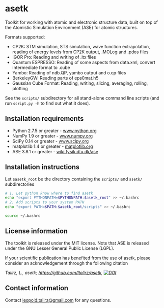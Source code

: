asetk
=====

Toolkit for working with atomic and electronic structure data,
built on top of the Atomistic Simulation Environment (ASE) for
atomic structures.

Formats supported:

 * CP2K: STM simulation, STS simulation, wave function extrapolation,
   reading of energy levels from CP2K output, .MOLog and .pdos files
 * IGOR Pro: Reading and writing of .itx files
 * Quantum ESPRESSO: Reading of some aspects from data.xml,
      convert intermediate format to .cube
 * Yambo: Reading of ndb.QP, yambo output and o.qp files
 * BerkeleyGW: Reading parts of eps0mat.h5
 * Gaussian Cube Format: Reading, writing, slicing, averaging, rolling, plotting

See the ```scripts/``` subdirectory for all stand-alone command line scripts
(and run ```script.py -h``` to find out what it does).

Installation requirements
-------------------------

 * Python 2.7.5 or greater - www.python.org
 * NumPy 1.9 or greater - www.numpy.org
 * SciPy 0.14 or greater - www.scipy.org
 * matplotlib 1.4 or greater - [matplotlib.org](matplotlib.org)
 * ASE 3.8.1 or greater - [wiki.fysik.dtu.dk/ase](wiki.fysik.dtu.dk/ase)

Installation instructions
-------------------------

Let ```$asetk_root``` be the directory containing the ```scripts/``` and ```asetk/``` subdirectories

```bash
# 1. Let python know where to find asetk
echo "export PYTHONPATH=$PYTHONPATH:$asetk_root" >> ~/.bashrc
# 2. Add scripts to your system PATH
echo "export PATH=$PATH:$asetk_root/scripts" >> ~/.bashrc

source ~/.bashrc
```

License information
-------------------

The toolkit is released under the MIT license.
Note that ASE is released under the GNU Lesser General Public License (LGPL).

If your scientific publication has benefited from the use of asetk,
please consider an acknowledgement through the following citation

*Talirz, L., asetk; https://github.com/ltalirz/asetk, [![DOI](https://zenodo.org/badge/15176282.svg)](https://zenodo.org/badge/latestdoi/15176282)*

Contact information
-------------------

Contact [leopold.talirz@gmail.com](mailto:leopold.talirz@gmail.com) for any
questions.

